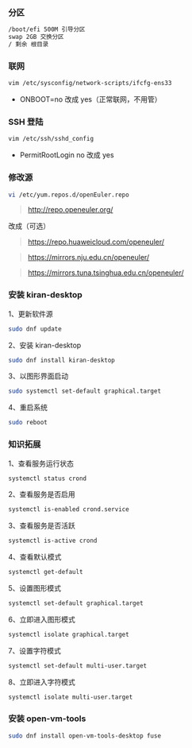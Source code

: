 ### 分区

```sh
/boot/efi 500M 引导分区
swap 2GB 交换分区
/ 剩余 根目录
```

### 联网

```sh
vim /etc/sysconfig/network-scripts/ifcfg-ens33
```

- ONBOOT=no 改成 yes（正常联网，不用管）

### SSH 登陆

```sh
vim /etc/ssh/sshd_config
```

- PermitRootLogin no 改成 yes

### 修改源

```sh
vi /etc/yum.repos.d/openEuler.repo
```

> http://repo.openeuler.org/

改成（可选）

> https://repo.huaweicloud.com/openeuler/

> https://mirrors.nju.edu.cn/openeuler/

> https://mirrors.tuna.tsinghua.edu.cn/openeuler/

### 安装 kiran-desktop

1、更新软件源

```sh
sudo dnf update
```

2、安装 kiran-desktop

```sh
sudo dnf install kiran-desktop
```

3、以图形界面启动

```sh
sudo systemctl set-default graphical.target
```

4、重启系统

```sh
sudo reboot
```

### 知识拓展

1、查看服务运行状态

```sh
systemctl status crond
```

2、查看服务是否启用

```sh
systemctl is-enabled crond.service
```

3、查看服务是否活跃

```sh
systemctl is-active crond
```

4、查看默认模式

```sh
systemctl get-default
```

5、设置图形模式

```sh
systemctl set-default graphical.target
```

6、立即进入图形模式

```sh
systemctl isolate graphical.target
```

7、设置字符模式

```sh
systemctl set-default multi-user.target
```

8、立即进入字符模式

```sh
systemctl isolate multi-user.target
```

### 安装 open-vm-tools

```sh
sudo dnf install open-vm-tools-desktop fuse
```
